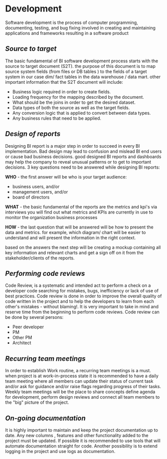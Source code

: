 **Development**
=================
Software development is the process of computer programming, documenting, testing, 
and bug fixing involved in creating and maintaining applications and frameworks resulting in a software product

*Source to target*
------------------
The basic fundamental of BI software development process starts with the source to target document (S2T). 
the purpose of this document is to map source system fields (from files or DB  tables ) to the fields of
a target system in our case dim/ fact tables in the data warehouse / data mart. 
other important information that the S2T document will include:
  - Business logic required in order to create fields.
  - Loading frequency for the mapping described by the document.
  - What should be the joins in order to get the desired dataset.
  - Data types of both the source as well as the target fields.
  - Any conversion logic that is applied to convert between data types.
  - Any business rules that need to be applied.

*Design of reports*
-------------------
Designing BI report is a major step in order to succeed in every BI implementation.
Bad design may lead to confusion and mislead BI end users or cause bad business decisions. 
good designed BI reports and dashboards may help the company to reveal unusual patterns or to get to important decisions.
3 key questions need to be answered while designing BI reports: 

**WHO** - the first answer will be who is your target audience: 
- business users, and/or
- management users, and/or
- board of directors
	
**WHAT** - the basic fundamental of the reports are the metrics and kpi's
	 via interviews you will find out what metrics and KPIs are currently in use to monitor the organization business processes 

**HOW** - the last question that will be answered will be how to present the data and metrics. 
for example, which diagram/ chart will be easier to understand and will present the information in the right context. 

based on the answers the next step will be creating a mockup containing all key information 
and relevant charts and get a sign off on it from the stakeholder/clients of the reports. 

*Performing code reviews*
-------------------------
Code Review, is a systematic and intended act to perform a check on a developer code searching for mistakes, bugs, 
inefficiency or lack of use of best practices.
Code review is done in order to improve the overall quality of code written in the project
and to help the developers to learn from each other's mistakes - without blaming!. 
It is very important to take in mind and reserve time from the beginning to perform code reviews.
Code review can be done by several persons:
- Peer developer
- PM
- Other PM
- Architect 

*Recurring team meetings*
-------------------------
In order to establish Work routine, a recurring team meetings is a must. 
when project is at work-in-process state it is recommended  to have a daily team meeting where all members can update their status of current task and/or ask for guidance and/or raise flags regarding progress of their tasks.
Weekly team meetings will be the place to share concepts define agenda for development, perform design reviews 
and connect all team members to the "big" picture of the project.

*On-going documentation*
------------------------
It is highly important to maintain and keep the project documentation up to date. 
Any new columns , features and other functionality added to the project must be updated. 
If possible it is recommended to use tools that will automate documentation straight for code. 
Another possibility is to extend logging in the project and use logs as documentation.
  
